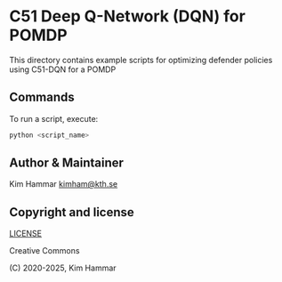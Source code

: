 # C51 Deep Q-Network (DQN) for POMDP

This directory contains example scripts for optimizing defender policies using C51-DQN for a POMDP

## Commands

To run a script, execute:
```bash
python <script_name>
```

## Author & Maintainer

Kim Hammar <kimham@kth.se>

## Copyright and license

[LICENSE](../../../../LICENSE.md)

Creative Commons

(C) 2020-2025, Kim Hammar